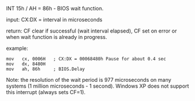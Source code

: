 INT 15h / AH = 86h - BIOS wait function.

input:
    CX:DX = interval in microseconds

return:
    CF clear if successful (wait interval elapsed),
    CF set on error or when wait function is already in progress.

example:

    mov   cx, 0006H   ; CX:DX = 00068480h Pause for about 0.4 sec
    mov   dx, 8480H
    mov   ah, 86h     ; BIOS.Delay

Note:
    the resolution of the wait period is 977 microseconds on many systems (1
        million microseconds - 1 second).
    Windows XP does not support this interrupt (always sets CF=1).
